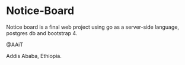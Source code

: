 # Notice-Board
Notice board is a final web project using go as a server-side language, postgres db and bootstrap 4.

@AAiT 

Addis Ababa, Ethiopia.
